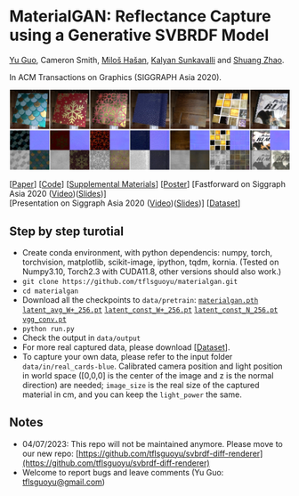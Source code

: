 # MaterialGAN: Reflectance Capture using a Generative SVBRDF Model

[Yu Guo](https://tflsguoyu.github.io/), Cameron Smith, [Miloš Hašan](http://miloshasan.net/), [Kalyan Sunkavalli](http://www.kalyans.org/) and [Shuang Zhao](https://shuangz.com/). 

In ACM Transactions on Graphics (SIGGRAPH Asia 2020).

<img src="https://github.com/tflsguoyu/materialgan_suppl/blob/master/github/teaser.jpg" width="1000px">

[[Paper](https://github.com/tflsguoyu/materialgan_paper/blob/master/materialgan.pdf)]
[[Code](https://github.com/tflsguoyu/svbrdf-diff-renderer)]
[[Supplemental Materials](https://tflsguoyu.github.io/materialgan_suppl/)]
[[Poster](https://github.com/tflsguoyu/materialgan_poster/blob/master/materialgan_poster.pdf)]
[Fastforward on Siggraph Asia 2020 ([Video](https://youtu.be/fD6CTb1DlbE))([Slides](https://www.dropbox.com/s/qi594y27dqa7irf/materialgan_ff.pptx?dl=0))] \
[Presentation on Siggraph Asia 2020 ([Video](https://youtu.be/CrAoVsJf0Zw))([Slides](https://www.dropbox.com/s/zj2mhrminoamrdg/materialgan_main.pptx?dl=0))]
[[Dataset](https://drive.google.com/file/d/1ShQ085ln2xRqPJVF1OQETFQlMYCgoep5/view?usp=sharing)]

## Step by step turotial
- Create conda environment, with python dependencis: numpy, torch, torchvision, matplotlib, scikit-image, ipython, tqdm, kornia. (Tested on Numpy3.10, Torch2.3 with CUDA11.8, other versions should also work.)
- `git clone https://github.com/tflsguoyu/materialgan.git`
- `cd materialgan`
- Download all the checkpoints to `data/pretrain`: 
[`materialgan.pth`](https://www.dropbox.com/scl/fi/z41e6tedyh7m57vatse7p/materialgan.pth?rlkey=ykovb3owafmz6icvss13sdddl&dl=0)
[`latent_avg_W+_256.pt`](https://www.dropbox.com/scl/fi/nf4kfoiqx6h7baxpbfu01/latent_avg_W-_256.pt?rlkey=ot0yfkbgq47vt45huh65mgwit&st=724ubgqp&dl=0)
[`latent_const_W+_256.pt`](https://www.dropbox.com/scl/fi/mdh8boshpfc6lwktrfh4i/latent_const_W-_256.pt?rlkey=gy55tp5h6c91icxhdzzbf5sss&st=hzxk2580&dl=0)
[`latent_const_N_256.pt`](https://www.dropbox.com/scl/fi/320aov4ahc4wkhaq8mpve/latent_const_N_256.pt?rlkey=ckydqxdpyvzy7kns2h0geuh4e&st=d7ytmxz5&dl=0)
[`vgg_conv.pt`](https://www.dropbox.com/scl/fi/hp8bxxyejkw7d9a9gxxhc/vgg_conv.pt?rlkey=pbdqgh8huhdpnihwgdhn2a08v&st=r14omjo7&dl=0)
- `python run.py`
- Check the output in `data/output`
- For more real captured data, please download [[Dataset](https://drive.google.com/file/d/1ShQ085ln2xRqPJVF1OQETFQlMYCgoep5/view?usp=sharing)].
- To capture your own data, please refer to the input folder `data/in/real_cards-blue`. Calibrated camera position and light position in world space ([0,0,0] is the center of the image and z is the normal direction) are needed; `image_size` is the real size of the captured material in cm, and you can keep the `light_power` the same.

## Notes 
- 04/07/2023: This repo will not be maintained anymore. Please move to our new repo: [https://github.com/tflsguoyu/svbrdf-diff-renderer](https://github.com/tflsguoyu/svbrdf-diff-renderer)
- Welcome to report bugs and leave comments (Yu Guo: tflsguoyu@gmail.com)
